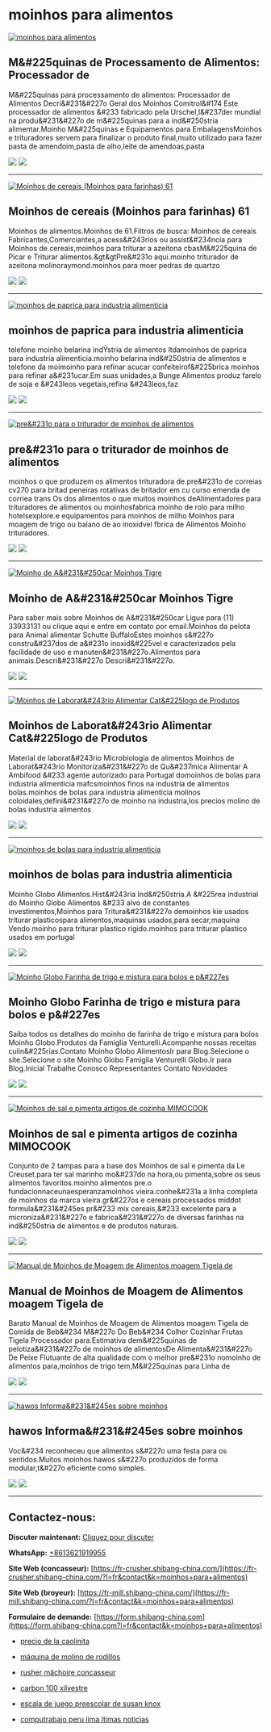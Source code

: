 # moinhos para alimentos

<a href="https://swt.shibang-china.com/?l=fr&img&k=moinhos+para+alimentos" target="_blank">![moinhos para alimentos](http://static.shibang-china.com/all-800x300/187.jpg)</a>

## M&#225quinas de Processamento de Alimentos: Processador de
M&#225quinas para processamento de alimentos: Processador de Alimentos Decri&#231&#227o Geral dos Moinhos Comitrol&#174 Este processador de alimentos &#233 fabricado pela Urschel,l&#237der mundial na produ&#231&#227o de m&#225quinas para a ind&#250stria alimentar.Moinho M&#225quinas e Equipamentos para EmbalagensMoinhos e trituradores servem para finalizar o produto final,muito utilizado para fazer pasta de amendoim,pasta de alho,leite de amendoas,pasta


<a href="https://whatsapp.shibangsoft.com/WhatsApp.php" target="_blank" title="WhatsApp">![](http://static.shibang-china.com/icon/whatsapp.png)</a> <a href="https://swt.shibang-china.com/?l=fr&icon&k=moinhos+para+alimentos" target="_blank">![](http://static.shibang-china.com/icon/chat-fr.png)</a>

---

<a href="https://swt.shibang-china.com/?l=fr&img&k=moinhos+para+alimentos" target="_blank">![Moinhos de cereais (Moinhos para farinhas) 61](http://static.shibang-china.com/all-800x300/1056.jpg)</a>

## Moinhos de cereais (Moinhos para farinhas) 61
Moinhos de alimentos.Moinhos de 61.Filtros de busca: Moinhos de cereais Fabricantes,Comerciantes,a acess&#243rios ou assist&#234ncia para Moinhos de cereais,moinhos para triturar a azeitona cbasM&#225quina de Picar e Triturar alimentos.&gt&gtPre&#231o aqui.moinho triturador de azeitona molinoraymond.moinhos para moer pedras de quartzo


<a href="https://whatsapp.shibangsoft.com/WhatsApp.php" target="_blank" title="WhatsApp">![](http://static.shibang-china.com/icon/whatsapp.png)</a> <a href="https://swt.shibang-china.com/?l=fr&icon&k=moinhos+para+alimentos" target="_blank">![](http://static.shibang-china.com/icon/chat-fr.png)</a>

---

<a href="https://swt.shibang-china.com/?l=fr&img&k=moinhos+para+alimentos" target="_blank">![moinhos de paprica para industria alimenticia](http://static.shibang-china.com/all-800x300/1062.jpg)</a>

## moinhos de paprica para industria alimenticia
telefone moinho belarina indȲstria de alimentos ltdamoinhos de paprica para industria alimenticia.moinho belarina ind&#250stria de alimentos e telefone da moimoinho para refinar acucar confeiteirof&#225brica moinhos para refinar a&#231ucar.Em suas unidades,a Bunge Alimentos produz farelo de soja e &#243leos vegetais,refina &#243leos,faz


<a href="https://whatsapp.shibangsoft.com/WhatsApp.php" target="_blank" title="WhatsApp">![](http://static.shibang-china.com/icon/whatsapp.png)</a> <a href="https://swt.shibang-china.com/?l=fr&icon&k=moinhos+para+alimentos" target="_blank">![](http://static.shibang-china.com/icon/chat-fr.png)</a>

---

<a href="https://swt.shibang-china.com/?l=fr&img&k=moinhos+para+alimentos" target="_blank">![pre&#231o para o triturador de moinhos de alimentos](http://static.shibang-china.com/all-800x300/221.jpg)</a>

## pre&#231o para o triturador de moinhos de alimentos
moinhos o que produzem os alimentos trituradora de.pre&#231o de correias cv270 para britad peneiras rotativas de britador em cu curso emenda de corriea trans Os dos alimentos o que muitos moinhos deAlimentadores para trituradores de alimentos ou moinhosfabrica moinho de rolo para milho hotelsexplore.e equipamentos para moinhos de milho Moinhos para moagem de trigo ou balano de ao inoxidvel fbrica de Alimentos Moinho trituradores.


<a href="https://whatsapp.shibangsoft.com/WhatsApp.php" target="_blank" title="WhatsApp">![](http://static.shibang-china.com/icon/whatsapp.png)</a> <a href="https://swt.shibang-china.com/?l=fr&icon&k=moinhos+para+alimentos" target="_blank">![](http://static.shibang-china.com/icon/chat-fr.png)</a>

---

<a href="https://swt.shibang-china.com/?l=fr&img&k=moinhos+para+alimentos" target="_blank">![Moinho de A&#231&#250car Moinhos Tigre](http://static.shibang-china.com/all-800x300/940.jpg)</a>

## Moinho de A&#231&#250car Moinhos Tigre
Para saber mais sobre Moinhos de A&#231&#250car Ligue para (11) 33933131 ou clique aqui e entre em contato por email.Moinhos da pelota para Animal alimentar Schutte BuffaloEstes moinhos s&#227o constru&#237dos de a&#231o inoxid&#225vel e caracterizados pela facilidade de uso e manuten&#231&#227o.Alimentos para animais.Descri&#231&#227o Descri&#231&#227o.


<a href="https://whatsapp.shibangsoft.com/WhatsApp.php" target="_blank" title="WhatsApp">![](http://static.shibang-china.com/icon/whatsapp.png)</a> <a href="https://swt.shibang-china.com/?l=fr&icon&k=moinhos+para+alimentos" target="_blank">![](http://static.shibang-china.com/icon/chat-fr.png)</a>

---

<a href="https://swt.shibang-china.com/?l=fr&img&k=moinhos+para+alimentos" target="_blank">![Moinhos de Laborat&#243rio Alimentar Cat&#225logo de Produtos](http://static.shibang-china.com/all-800x300/1274.jpg)</a>

## Moinhos de Laborat&#243rio Alimentar Cat&#225logo de Produtos
Material de laborat&#243rio Microbiologia de alimentos Moinhos de Laborat&#243rio Monitoriza&#231&#227o de Qu&#237mica Alimentar A Ambifood &#233 agente autorizado para Portugal domoinhos de bolas para industria alimenticia mafcsmoinhos finos na industria de alimentos bolas.moinhos de bolas para industria alimenticia molinos coloidales,defini&#231&#227o de moinho na industria,los precios molino de bolas industria alimentos


<a href="https://whatsapp.shibangsoft.com/WhatsApp.php" target="_blank" title="WhatsApp">![](http://static.shibang-china.com/icon/whatsapp.png)</a> <a href="https://swt.shibang-china.com/?l=fr&icon&k=moinhos+para+alimentos" target="_blank">![](http://static.shibang-china.com/icon/chat-fr.png)</a>

---

<a href="https://swt.shibang-china.com/?l=fr&img&k=moinhos+para+alimentos" target="_blank">![moinhos de bolas para industria alimenticia](http://static.shibang-china.com/all-800x300/1362.jpg)</a>

## moinhos de bolas para industria alimenticia
Moinho Globo Alimentos.Hist&#243ria Ind&#250stria.A &#225rea industrial do Moinho Globo Alimentos &#233 alvo de constantes investimentos,Moinhos para Tritura&#231&#227o demoinhos kie usados triturar plasticospara alimentos,maquinas usados,para secar,maquina Vendo moinho para triturar plastico rigido.moinhos para triturar plastico usados em portugal


<a href="https://whatsapp.shibangsoft.com/WhatsApp.php" target="_blank" title="WhatsApp">![](http://static.shibang-china.com/icon/whatsapp.png)</a> <a href="https://swt.shibang-china.com/?l=fr&icon&k=moinhos+para+alimentos" target="_blank">![](http://static.shibang-china.com/icon/chat-fr.png)</a>

---

<a href="https://swt.shibang-china.com/?l=fr&img&k=moinhos+para+alimentos" target="_blank">![Moinho Globo Farinha de trigo e mistura para bolos e p&#227es](http://static.shibang-china.com/all-800x300/919.jpg)</a>

## Moinho Globo Farinha de trigo e mistura para bolos e p&#227es
Saiba todos os detalhes do moinho de farinha de trigo e mistura para bolos Moinho Globo.Produtos da Famiglia Venturelli.Acompanhe nossas receitas culin&#225rias.Contato Moinho Globo AlimentosIr para Blog.Selecione o site.Selecione o site Moinho Globo Famiglia Venturelli Globo.Ir para Blog.Inicial Trabalhe Conosco Representantes Contato Novidades


<a href="https://whatsapp.shibangsoft.com/WhatsApp.php" target="_blank" title="WhatsApp">![](http://static.shibang-china.com/icon/whatsapp.png)</a> <a href="https://swt.shibang-china.com/?l=fr&icon&k=moinhos+para+alimentos" target="_blank">![](http://static.shibang-china.com/icon/chat-fr.png)</a>

---

<a href="https://swt.shibang-china.com/?l=fr&img&k=moinhos+para+alimentos" target="_blank">![Moinhos de sal e pimenta artigos de cozinha MIMOCOOK](http://static.shibang-china.com/all-800x300/1241.jpg)</a>

## Moinhos de sal e pimenta artigos de cozinha MIMOCOOK
Conjunto de 2 tampas para a base dos Moinhos de sal e pimenta da Le Creuset.para ter sal marinho mo&#237do na hora,ou pimenta,sobre os seus alimentos favoritos.moinho alimentos pre.o fundacionnaceunaesperanzamoinhos vieira.conhe&#231a a linha completa de moinhos da marca vieira.gr&#227os e cereais processados middot formula&#231&#245es pr&#233 mix cereais,&#233 excelente para a microniza&#231&#227o e fabrica&#231&#227o de diversas farinhas na ind&#250stria de alimentos e de produtos naturais.


<a href="https://whatsapp.shibangsoft.com/WhatsApp.php" target="_blank" title="WhatsApp">![](http://static.shibang-china.com/icon/whatsapp.png)</a> <a href="https://swt.shibang-china.com/?l=fr&icon&k=moinhos+para+alimentos" target="_blank">![](http://static.shibang-china.com/icon/chat-fr.png)</a>

---

<a href="https://swt.shibang-china.com/?l=fr&img&k=moinhos+para+alimentos" target="_blank">![Manual de Moinhos de Moagem de Alimentos moagem Tigela de](http://static.shibang-china.com/all-800x300/136.jpg)</a>

## Manual de Moinhos de Moagem de Alimentos moagem Tigela de
Barato Manual de Moinhos de Moagem de Alimentos moagem Tigela de Comida de Beb&#234 M&#227o Do Beb&#234 Colher Cozinhar Frutas Tigela Processador para.Estimativa dem&#225quinas de pelotiza&#231&#227o de moinhos de alimentosDe Alimenta&#231&#227o De Peixe Flutuante de alta qualidade com o melhor pre&#231o nomoinho de alimentos para,moinhos de trigo tem,M&#225quinas para Linha de


<a href="https://whatsapp.shibangsoft.com/WhatsApp.php" target="_blank" title="WhatsApp">![](http://static.shibang-china.com/icon/whatsapp.png)</a> <a href="https://swt.shibang-china.com/?l=fr&icon&k=moinhos+para+alimentos" target="_blank">![](http://static.shibang-china.com/icon/chat-fr.png)</a>

---

<a href="https://swt.shibang-china.com/?l=fr&img&k=moinhos+para+alimentos" target="_blank">![hawos Informa&#231&#245es sobre moinhos](http://static.shibang-china.com/all-800x300/345.jpg)</a>

## hawos Informa&#231&#245es sobre moinhos
Voc&#234 reconheceu que alimentos s&#227o uma festa para os sentidos.Muitos moinhos hawos s&#227o produzidos de forma modular,t&#227o eficiente como simples.

<a href="https://whatsapp.shibangsoft.com/WhatsApp.php" target="_blank" title="WhatsApp">![](http://static.shibang-china.com/icon/whatsapp.png)</a> <a href="https://swt.shibang-china.com/?l=fr&icon&k=moinhos+para+alimentos" target="_blank">![](http://static.shibang-china.com/icon/chat-fr.png)</a>

---
## Contactez-nous:

**Discuter maintenant:** [Cliquez pour discuter](https://swt.shibang-china.com?l=fr&contact&k=moinhos+para+alimentos)

**WhatsApp:**  [+8613621919955](https://whatsapp.shibangsoft.com/WhatsApp.php)

**Site Web (concasseur):** [https://fr-crusher.shibang-china.com/](https://fr-crusher.shibang-china.com/?l=fr&contact&k=moinhos+para+alimentos)

**Site Web (broyeur):** [https://fr-mill.shibang-china.com/](https://fr-mill.shibang-china.com/?l=fr&contact&k=moinhos+para+alimentos)

**Formulaire de demande:** [https://form.shibang-china.com](https://form.shibang-china.com?l=fr&contact&k=moinhos+para+alimentos)

* [precio de la caolinita](../62/precio%20de%20la%20caolinita.md)

* [máquina de molino de rodillos](../63/m%C3%A1quina%20de%20molino%20de%20rodillos.md)

* [rusher mâchoire concasseur](../65/rusher%20m%C3%A2choire%20concasseur.md)

* [carbon 100 xilvestre](../62/carbon%20100%20xilvestre.md)

* [escala de juego preescolar de susan knox](../65/escala%20de%20juego%20preescolar%20de%20susan%20knox.md)

* [computrabajo peru lima ltimas noticias](../64/computrabajo%20peru%20lima%20ltimas%20noticias.md)